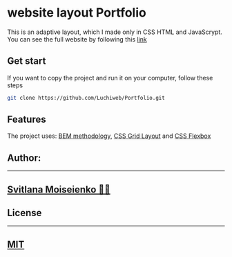 # website layout Portfolio

This is an adaptive layout, which I made only in CSS HTML and JavaScrypt. You can see the full website by following this [link]()

## Get start

If you want to copy the project and run it on your computer, follow these steps

```bash
git clone https://github.com/Luchiweb/Portfolio.git
```

## Features

The project uses: [BEM methodology](https://getbem.com/), [CSS Grid Layout](https://css-tricks.com/snippets/css/a-guide-to-flexbox/) and [CSS Flexbox](https://css-tricks.com/snippets/css/a-guide-to-flexbox/)

## Author:

---

## [Svitlana Moiseienko 🫶🏻](https://github.com/Luchiweb)

## License

---

## [MIT](https://choosealicense.com/licenses/mit/)
